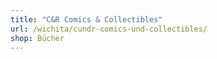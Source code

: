 ```yaml
---
title: "C&R Comics & Collectibles"
url: /wichita/cundr-comics-und-collectibles/
shop: Bücher
---
```

